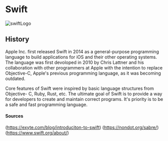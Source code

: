 # Swift 

![swiftLogo](https://user-images.githubusercontent.com/49759112/190501077-65f56d6b-89f6-495f-b150-0a2557ea3f31.png)

## History 

Apple Inc. first released Swift in 2014 as a general-purpose programming language to build applications for iOS and their other operating systems. The language was first devoloped in 2010 by Chris Lattner and his collaboration with other programmers at Apple with the intention to replace Objective-C, Apple's previous programming language, as it was becoming outdated. 

Core features of Swift were inspired by basic language structures from Objective- C, Ruby, Rust, etc. The ultimate goal of Swift is to provide a way for developers to create and maintain correct programs. It's priority is to be a safe and fast programming language. 



#### Sources
(https://exyte.com/blog/introduciton-to-swift)
(https://nondot.org/sabre/)
(https://www.swift.org/about/) 
